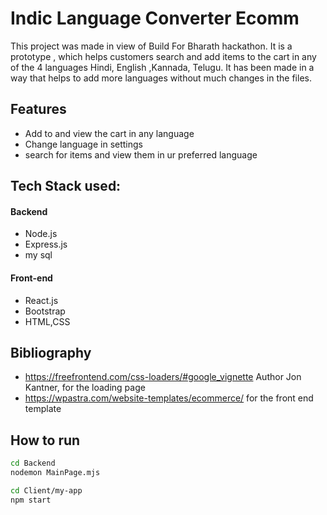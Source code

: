 # Indic Language Converter Ecomm
This project was made in view of Build For Bharath hackathon. It is a prototype , which helps customers search and add items to the cart in any of the 4 languages Hindi, English ,Kannada, Telugu.
It has been made in a way that helps to add more languages without much changes in the files.
## Features
- Add to and view the cart in any language
- Change language in settings
- search for items and view them in ur preferred language

## Tech Stack used:
#### Backend
- Node.js
- Express.js
- my sql

#### Front-end
- React.js
- Bootstrap
- HTML,CSS

## Bibliography
- https://freefrontend.com/css-loaders/#google_vignette Author Jon Kantner, for the loading        page
- https://wpastra.com/website-templates/ecommerce/ for the front end template

## How to run
```sh 
cd Backend
nodemon MainPage.mjs
```
```sh
cd Client/my-app
npm start
```
